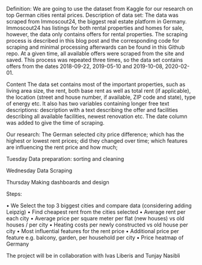 Definition:
We are going to use the dataset from Kaggle for our research on top German cities rental prices. 
Description of data set:
The data was scraped from Immoscout24, the biggest real estate platform in Germany. Immoscout24 has listings for both rental properties and homes for sale, however, the data only contains offers for rental properties.
The scraping process is described in this blog post and the corresponding code for scraping and minimal processing afterwards can be found in this Github repo.
At a given time, all available offers were scraped from the site and saved. This process was repeated three times, so the data set contains offers from the dates 2018-09-22, 2019-05-10 and 2019-10-08, 2020-02-01.

Content
The data set contains most of the important properties, such as living area size, the rent, both base rent as well as total rent (if applicable), the location (street and house number, if available, ZIP code and state), type of energy etc. It also has two variables containing longer free text descriptions: description with a text describing the offer and facilities describing all available facilities, newest renovation etc. The date column was added to give the time of scraping.

Our research:
The German selected city price difference; which has the highest or lowest rent prices; did they changed over time; which features are influencing the rent price and how much;

Tuesday
Data preparation: sorting and cleaning

Wednesday
Data Scraping

Thursday
Making dashboards and design

Steps:

•	We Select the top 3 biggest cities and compare data (considering adding Leipzig)
•	Find cheapest rent from the cities selected
•	Average rent per each city
•	Average price per square meter per flat (new houses) vs old houses / per city
•	Heating costs per newly constructed vs old house per city
•	Most influential features for the rent price
•	Additional price per feature e.g. balcony, garden, per household per city
•	Price heatmap of Germany

The project will be in collaboration with Ivas Liberis and Tunjay Nasibli



